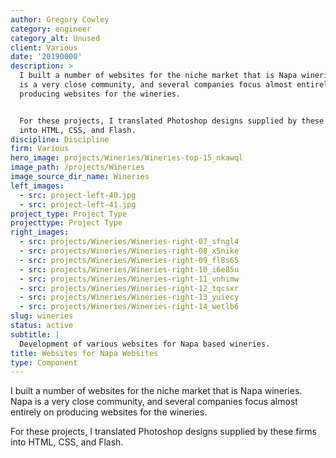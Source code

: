 ```yaml
---
author: Gregory Cowley
category: engineer
category_alt: Unused
client: Various
date: '20190000'
description: >
  I built a number of websites for the niche market that is Napa wineries. Napa
  is a very close community, and several companies focus almost entirely on
  producing websites for the wineries.


  For these projects, I translated Photoshop designs supplied by these firms
  into HTML, CSS, and Flash. 
discipline: Discipline
firm: Various
hero_image: projects/Wineries/Wineries-top-15_nkawql
image_path: /projects/Wineries
image_source_dir_name: Wineries
left_images:
  - src: project-left-40.jpg
  - src: project-left-41.jpg
project_type: Project Type
projecttype: Project Type
right_images:
  - src: projects/Wineries/Wineries-right-07_sfngl4
  - src: projects/Wineries/Wineries-right-08_x5nike
  - src: projects/Wineries/Wineries-right-09_fl8s65
  - src: projects/Wineries/Wineries-right-10_i6e85u
  - src: projects/Wineries/Wineries-right-11_vnhimw
  - src: projects/Wineries/Wineries-right-12_tqcsxr
  - src: projects/Wineries/Wineries-right-13_yuiecy
  - src: projects/Wineries/Wineries-right-14_wetlb6
slug: wineries
status: active
subtitle: |
  Development of various websites for Napa based wineries.
title: Websites for Napa Websites
type: Component
---
```

I built a number of websites for the niche market that is Napa wineries. Napa is a very close community, and several companies focus almost entirely on producing websites for the wineries.

For these projects, I translated Photoshop designs supplied by these firms into HTML, CSS, and Flash. 
